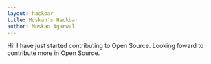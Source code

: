 ```yaml
---
layout: hackbar
title: Muskan's Hackbar
author: Muskan Agarwal
---
```


Hi! I have just started contributing to Open Source. Looking foward to contribute more in Open Source. 